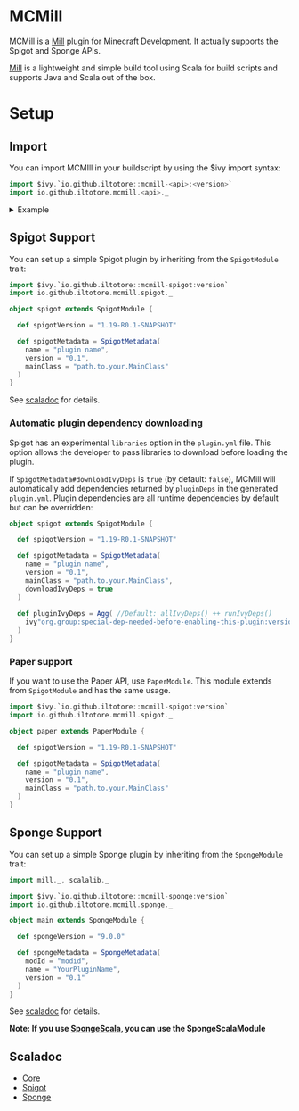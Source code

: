 # MCMill

MCMill is a [Mill](https://github.com/com-lihaoyi/mill) plugin for Minecraft Development. It actually supports the
Spigot and Sponge APIs.

[Mill](https://github.com/com-lihaoyi/mill) is a lightweight and simple build tool using Scala for build scripts and
supports Java and Scala out of the box.

# Setup

## Import

You can import MCMIll in your buildscript by using the $ivy import syntax:

```scala
import $ivy.`io.github.iltotore::mcmill-<api>:<version>`
import io.github.iltotore.mcmill.<api>._
```

<details>
<summary>Example</summary>

```scala
import $ivy.`io.github.iltotore::mcmill-spigot:1.0.0`
import io.github.iltotore.mcmill.spigot._
```

</details>

## Spigot Support

You can set up a simple Spigot plugin by inheriting from the `SpigotModule` trait:

```scala
import $ivy.`io.github.iltotore::mcmill-spigot:version`
import io.github.iltotore.mcmill.spigot._

object spigot extends SpigotModule {

  def spigotVersion = "1.19-R0.1-SNAPSHOT"

  def spigotMetadata = SpigotMetadata(
    name = "plugin name",
    version = "0.1",
    mainClass = "path.to.your.MainClass"
  )
}
```

See [scaladoc](https://javadoc.io/doc/io.github.iltotore/mcmill-spigot_2.13/latest/io/github/iltotore/mcmill/spigot/index.html) for details.

### Automatic plugin dependency downloading

Spigot has an experimental `libraries` option in the `plugin.yml` file.
This option allows the developer to pass libraries to download before loading the plugin.

If `SpigotMetadata#downloadIvyDeps` is `true` (by default: `false`), MCMill will automatically add dependencies returned
by `pluginDeps` in the generated `plugin.yml`. Plugin dependencies are all runtime dependencies by default but can be
overridden:
```scala
object spigot extends SpigotModule {

  def spigotVersion = "1.19-R0.1-SNAPSHOT"

  def spigotMetadata = SpigotMetadata(
    name = "plugin name",
    version = "0.1",
    mainClass = "path.to.your.MainClass",
    downloadIvyDeps = true
  )
  
  def pluginIvyDeps = Agg( //Default: allIvyDeps() ++ runIvyDeps()
    ivy"org.group:special-dep-needed-before-enabling-this-plugin:version"
  )
}
```

### Paper support

If you want to use the Paper API, use `PaperModule`. This module extends from `SpigotModule` and has the same usage.

```scala
import $ivy.`io.github.iltotore::mcmill-spigot:version`
import io.github.iltotore.mcmill.spigot._

object paper extends PaperModule {

  def spigotVersion = "1.19-R0.1-SNAPSHOT"

  def spigotMetadata = SpigotMetadata(
    name = "plugin name",
    version = "0.1",
    mainClass = "path.to.your.MainClass"
  )
}
```

## Sponge Support

You can set up a simple Sponge plugin by inheriting from the `SpongeModule` trait:

```scala
import mill._, scalalib._

import $ivy.`io.github.iltotore::mcmill-sponge:version`
import io.github.iltotore.mcmill.sponge._

object main extends SpongeModule {

  def spongeVersion = "9.0.0"

  def spongeMetadata = SpongeMetadata(
    modId = "modid",
    name = "YourPluginName",
    version = "0.1"
  )
}
```

See [scaladoc](https://javadoc.io/doc/io.github.iltotore/mcmill-sponge_2.13/latest/io/github/iltotore/mcmill/sponge/index.html) for details.

**Note: If you use [SpongeScala](https://github.com/Iltotore/SpongeScala), you can use the SpongeScalaModule**

## Scaladoc
- [Core](https://javadoc.io/doc/io.github.iltotore/millmc-core_2.13/latest/io/github/iltotore/mcmill/index.html)
- [Spigot](https://javadoc.io/doc/io.github.iltotore/mcmill-spigot_2.13/latest/io/github/iltotore/mcmill/spigot/index.html)
- [Sponge](https://javadoc.io/doc/io.github.iltotore/mcmill-sponge_2.13/latest/io/github/iltotore/mcmill/sponge/index.html)